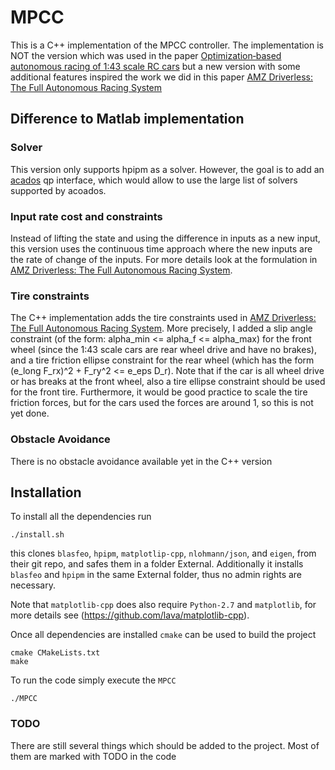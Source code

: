 # MPCC
This is a C++ implementation of the MPCC controller. The implementation is NOT the version which was used in the paper [Optimization‐based autonomous racing of 1:43 scale RC cars](https://onlinelibrary.wiley.com/doi/abs/10.1002/oca.2123) but a new version with some additional features inspired the work we did in this paper [AMZ Driverless: The Full Autonomous Racing System](https://arxiv.org/abs/1905.05150)

## Difference to Matlab implementation

### Solver
This version only supports hpipm as a solver. However, the goal is to add an [acados](https://github.com/acados/acados) qp interface, which would allow to use the large list of solvers supported by acoados.

### Input rate cost and constraints
Instead of lifting the state and using the difference in inputs as a new input, this version uses the continuous time approach where the new inputs are the rate of change of the inputs. For more details look at the formulation in [AMZ Driverless: The Full Autonomous Racing System](https://arxiv.org/abs/1905.05150).

### Tire constraints
The C++ implementation adds the tire constraints used in [AMZ Driverless: The Full Autonomous Racing System](https://arxiv.org/abs/1905.05150). More precisely, I added a slip angle constraint (of the form: alpha_min <= alpha_f <= alpha_max) for the front wheel (since the 1:43 scale cars are rear wheel drive and have no brakes), and a tire friction ellipse constraint for the rear wheel (which has the form (e_long F_rx)^2 + F_ry^2 <= e_eps D_r). Note that if the car is all wheel drive or has breaks at the front wheel, also a tire ellipse constraint should be used for the front tire. Furthermore, it would be good practice to scale the tire friction forces, but for the cars used the forces are around 1, so this is not yet done.

### Obstacle Avoidance
There is no obstacle avoidance available yet in the C++ version 

## Installation 

To install all the dependencies run
```
./install.sh

```
this clones `blasfeo`, `hpipm`, `matplotlip-cpp`, `nlohmann/json`, and `eigen`, from their git repo, and safes them in a folder External. Additionally it installs `blasfeo` and `hpipm` in the same External folder, thus no admin rights are necessary.

Note that `matplotlib-cpp` does also require `Python-2.7` and `matplotlib`, for more details see (https://github.com/lava/matplotlib-cpp).

Once all dependencies are installed `cmake` can be used to build the project
```
cmake CMakeLists.txt
make
```
To run the code simply execute the `MPCC`
```
./MPCC
```

### TODO

There are still several things which should be added to the project. Most of them are marked with TODO in the code

